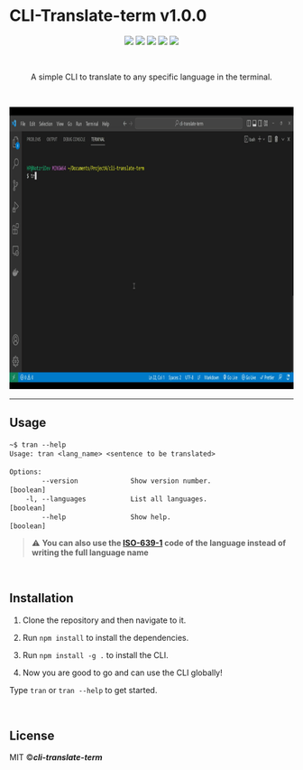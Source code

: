   # CLI-Translate-term v1.0.0
 <p align="center">
   <img  src="https://img.shields.io/badge/license-MIT-green">
 <img  src="https://img.shields.io/badge/build-passing-brightgreen">
   <img  src="https://img.shields.io/badge/version-1.0.0-orange">
   <img  src="https://img.shields.io/badge/npm-v9.2.0-blue">
  <img  src="https://img.shields.io/badge/node-v16.17.0-yellow">
 </p>
 <br>
<p align="center">A simple CLI to translate to any specific language in the terminal.</p>
<br>

<p align="center">
<!-- <img src="./images/demo.gif" alt="demonstration" height="500" width="800" > -->
<img src="https://raw.githubusercontent.com/OdebisiidowuSolomon/CLI-translate-term/main/images/demo.gif" alt="demonstration" height="500" width="800" >
</p>


---

## Usage

```
~$ tran --help
Usage: tran <lang_name> <sentence to be translated>

Options:
        --version             Show version number.              [boolean]
    -l, --languages           List all languages.               [boolean]
        --help                Show help.                        [boolean]

```

> :warning: **You can also use the [ISO-639-1](https://en.wikipedia.org/wiki/List_of_ISO_639-1_codes) code of the language instead of writing the full language name**

<br>

## Installation

1. Clone the repository and then navigate to it.
2. Run ```npm install``` to install the dependencies.
3. Run ```npm install -g .``` to install the CLI. <br>

4. Now you are good to go and can use the CLI globally!

Type ```tran``` or ```tran --help``` to get started.

<br>

## License

MIT ©***cli-translate-term***
